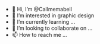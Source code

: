 - 👋 Hi, I’m @Callmemabell
- 👀 I’m interested in graphic design
- 🌱 I’m currently learning ...
- 💞️ I’m looking to collaborate on ...
- 📫 How to reach me ...

<!---
Callmemabell/Callmemabell is a ✨ special ✨ repository because its `README.md` (this file) appears on your GitHub profile.
You can click the Preview link to take a look at your changes.
--->

